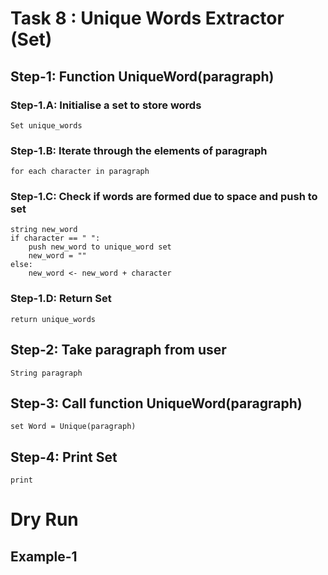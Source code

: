 # Task 8 : Unique Words Extractor (Set)

## Step-1: Function UniqueWord(paragraph)

### Step-1.A: Initialise a set to store words
    Set unique_words
### Step-1.B: Iterate through the elements of paragraph
    for each character in paragraph
### Step-1.C: Check if words are formed due to space and push to set
    string new_word
    if character == " ":
        push new_word to unique_word set
        new_word = ""
    else:
        new_word <- new_word + character
### Step-1.D: Return Set

    return unique_words



## Step-2: Take paragraph from user
    String paragraph
## Step-3: Call function UniqueWord(paragraph)
    set Word = Unique(paragraph)

## Step-4: Print Set
    print 
    


# Dry Run

## Example-1

